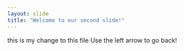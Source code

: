 ```yaml
---
layout: slide
title: "Welcome to our second slide!"
---
```

this is my change to this file
Use the left arrow to go back!
